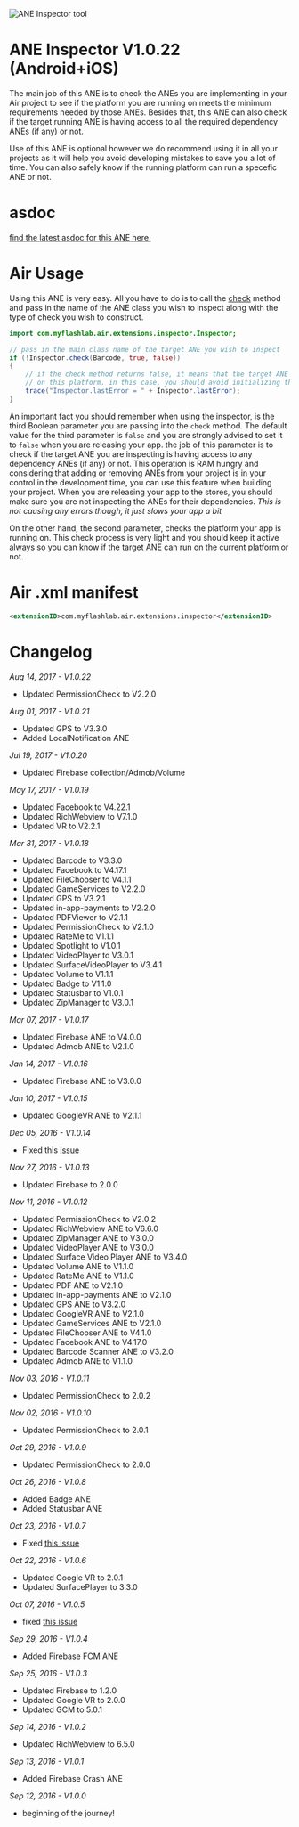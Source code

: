 ![ANE Inspector tool](http://www.myflashlabs.com/wp-content/uploads/2016/09/myflashlabs-inspector-ane.jpg)
# ANE Inspector V1.0.22 (Android+iOS)
The main job of this ANE is to check the ANEs you are implementing in your Air project to see if the platform you are running on meets the minimum requirements needed by those ANEs. Besides that, this ANE can also check if the target running ANE is having access to all the required dependency ANEs (if any) or not.

Use of this ANE is optional however we do recommend using it in all your projects as it will help you avoid developing mistakes to save you a lot of time. You can also safely know if the running platform can run a specefic ANE or not.

# asdoc
[find the latest asdoc for this ANE here.](http://myflashlab.github.io/asdoc/com/myflashlab/air/extensions/inspector/Inspector.html)

# Air Usage
Using this ANE is very easy. All you have to do is to call the [check](http://myflashlab.github.io/asdoc/com/myflashlab/air/extensions/inspector/Inspector.html#check()) method and pass in the name of the ANE class you wish to inspect along with the type of check you wish to construct.
```actionscript
import com.myflashlab.air.extensions.inspector.Inspector;

// pass in the main class name of the target ANE you wish to inspect
if (!Inspector.check(Barcode, true, false))
{
	// if the check method returns false, it means that the target ANE can't run
	// on this platform. in this case, you should avoid initializing the target ANE
	trace("Inspector.lastError = " + Inspector.lastError);
}
```

An important fact you should remember when using the inspector, is the third Boolean parameter you are passing into the ```check``` method. The default value for the third parameter is ```false``` and you are strongly advised to set it to ```false``` when you are releasing your app. the job of this parameter is to check if the target ANE you are inspecting is having access to any dependency ANEs (if any) or not. This operation is RAM hungry and considering that adding or removing ANEs from your project is in your control in the development time, you can use this feature when building your project. When you are releasing your app to the stores, you should make sure you are not inspecting the ANEs for their dependencies. *This is not causing any errors though, it just slows your app a bit*

On the other hand, the second parameter, checks the platform your app is running on. This check process is very light and you should keep it active always so you can know if the target ANE can run on the current platform or not.

# Air .xml manifest
```xml
<extensionID>com.myflashlab.air.extensions.inspector</extensionID>
```

# Changelog
*Aug 14, 2017 - V1.0.22*
* Updated PermissionCheck to V2.2.0

*Aug 01, 2017 - V1.0.21*
* Updated GPS to V3.3.0
* Added LocalNotification ANE

*Jul 19, 2017 - V1.0.20*
* Updated Firebase collection/Admob/Volume

*May 17, 2017 - V1.0.19*
* Updated Facebook to V4.22.1
* Updated RichWebview to V7.1.0
* Updated VR to V2.2.1

*Mar 31, 2017 - V1.0.18*
* Updated Barcode to V3.3.0
* Updated Facebook to V4.17.1
* Updated FileChooser to V4.1.1
* Updated GameServices to V2.2.0
* Updated GPS to V3.2.1
* Updated in-app-payments to V2.2.0
* Updated PDFViewer to V2.1.1
* Updated PermissionCheck to V2.1.0
* Updated RateMe to V1.1.1
* Updated Spotlight to V1.0.1
* Updated VideoPlayer to V3.0.1
* Updated SurfaceVideoPlayer to V3.4.1
* Updated Volume to V1.1.1
* Updated Badge to V1.1.0
* Updated Statusbar to V1.0.1
* Updated ZipManager to V3.0.1

*Mar 07, 2017 - V1.0.17*
* Updated Firebase ANE to V4.0.0
* Updated Admob ANE to V2.1.0

*Jan 14, 2017 - V1.0.16*
* Updated Firebase ANE to V3.0.0

*Jan 10, 2017 - V1.0.15*
* Updated GoogleVR ANE to V2.1.1

*Dec 05, 2016 - V1.0.14*
* Fixed this [issue](https://github.com/myflashlab/ANE-Inspector-Tool/issues/2)

*Nov 27, 2016 - V1.0.13*
* Updated Firebase to 2.0.0

*Nov 11, 2016 - V1.0.12*
* Updated PermissionCheck to V2.0.2
* Updated RichWebview ANE to V6.6.0
* Updated ZipManager ANE to V3.0.0
* Updated VideoPlayer ANE to V3.0.0
* Updated Surface Video Player ANE to V3.4.0
* Updated Volume ANE to V1.1.0
* Updated RateMe ANE to V1.1.0
* Updated PDF ANE to V2.1.0
* Updated in-app-payments ANE to V2.1.0
* Updated GPS ANE to V3.2.0
* Updated GoogleVR ANE to V2.1.0
* Updated GameServices ANE to V2.1.0
* Updated FileChooser ANE to V4.1.0
* Updated Facebook ANE to V4.17.0
* Updated Barcode Scanner ANE to V3.2.0
* Updated Admob ANE to V1.1.0

*Nov 03, 2016 - V1.0.11*
* Updated PermissionCheck to 2.0.2

*Nov 02, 2016 - V1.0.10*
* Updated PermissionCheck to 2.0.1

*Oct 29, 2016 - V1.0.9*
* Updated PermissionCheck to 2.0.0

*Oct 26, 2016 - V1.0.8*
* Added Badge ANE
* Added Statusbar ANE

*Oct 23, 2016 - V1.0.7*
* Fixed [this issue](https://github.com/myflashlab/Firebase-ANE/issues/26)

*Oct 22, 2016 - V1.0.6*
* Updated Google VR to 2.0.1
* Updated SurfacePlayer to 3.3.0

*Oct 07, 2016 - V1.0.5*
* fixed [this issue](https://github.com/myflashlab/Firebase-ANE/issues/24)

*Sep 29, 2016 - V1.0.4*
* Added Firebase FCM ANE

*Sep 25, 2016 - V1.0.3*
* Updated Firebase to 1.2.0
* Updated Google VR to 2.0.0
* Updated GCM to 5.0.1

*Sep 14, 2016 - V1.0.2*
* Updated RichWebview to 6.5.0

*Sep 13, 2016 - V1.0.1*
* Added Firebase Crash ANE

*Sep 12, 2016 - V1.0.0*
* beginning of the journey!